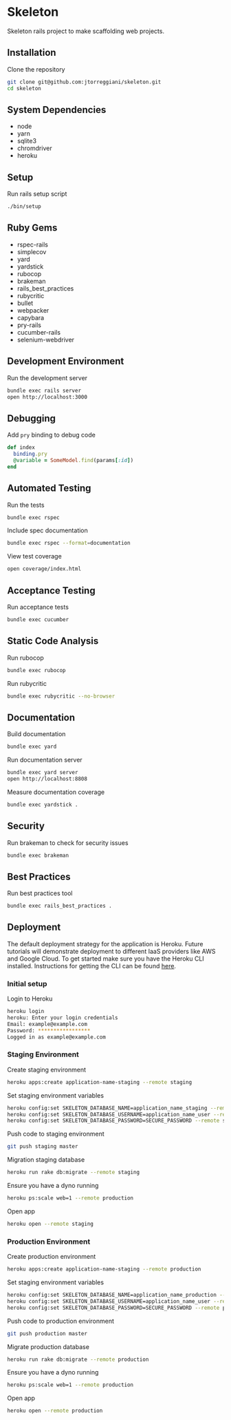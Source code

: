 # Skeleton

Skeleton rails project to make scaffolding web projects.

## Installation

Clone the repository

```sh
git clone git@github.com:jtorreggiani/skeleton.git
cd skeleton
```

## System Dependencies

- node
- yarn
- sqlite3
- chromdriver
- heroku

## Setup

Run rails setup script

```sh
./bin/setup
```

## Ruby Gems

- rspec-rails
- simplecov
- yard
- yardstick
- rubocop
- brakeman
- rails_best_practices
- rubycritic
- bullet
- webpacker
- capybara
- pry-rails
- cucumber-rails
- selenium-webdriver

## Development Environment

Run the development server

```sh
bundle exec rails server
open http://localhost:3000
```

## Debugging

Add `pry` binding to debug code

```ruby
def index
  binding.pry
  @variable = SomeModel.find(params[:id])
end
```

## Automated Testing

Run the tests

```sh
bundle exec rspec
```

Include spec documentation

```sh
bundle exec rspec --format=documentation
```

View test coverage

```sh
open coverage/index.html
```

## Acceptance Testing

Run acceptance tests

```sh
bundle exec cucumber
```

## Static Code Analysis

Run rubocop

```sh
bundle exec rubocop
```

Run rubycritic

```sh
bundle exec rubycritic --no-browser
```

## Documentation

Build documentation

```sh
bundle exec yard
```

Run documentation server

```sh
bundle exec yard server
open http://localhost:8808
```

Measure documentation coverage

```sh
bundle exec yardstick .
```

## Security

Run brakeman to check for security issues

```sh
bundle exec brakeman
```

## Best Practices

Run best practices tool

```sh
bundle exec rails_best_practices .
```

## Deployment

The default deployment strategy for the application is Heroku. Future tutorials will demonstrate deployment to different IaaS providers like AWS and Google Cloud. To get started make sure you have the Heroku CLI installed. Instructions for getting the CLI can be found [here](https://devcenter.heroku.com/articles/heroku-cli).

### Initial setup

Login to Heroku

```sh
heroku login
heroku: Enter your login credentials
Email: example@example.com
Password: *****************
Logged in as example@example.com
```

### Staging Environment

Create staging environment

```sh
heroku apps:create application-name-staging --remote staging
```

Set staging environment variables

```sh
heroku config:set SKELETON_DATABASE_NAME=application_name_staging --remote staging
heroku config:set SKELETON_DATABASE_USERNAME=application_name_user --remote staging
heroku config:set SKELETON_DATABASE_PASSWORD=SECURE_PASSWORD --remote staging
```

Push code to staging environment

```sh
git push staging master
```

Migration staging database

```sh
heroku run rake db:migrate --remote staging
```

Ensure you have a dyno running

```sh
heroku ps:scale web=1 --remote production
```

Open app

```sh
heroku open --remote staging
```

### Production Environment

Create production environment

```sh
heroku apps:create application-name-staging --remote production
```

Set staging environment variables

```sh
heroku config:set SKELETON_DATABASE_NAME=application_name_production --remote production
heroku config:set SKELETON_DATABASE_USERNAME=application_name_user --remote production
heroku config:set SKELETON_DATABASE_PASSWORD=SECURE_PASSWORD --remote production
```

Push code to production environment

```sh
git push production master
```

Migrate production database

```sh
heroku run rake db:migrate --remote production
```

Ensure you have a dyno running

```sh
heroku ps:scale web=1 --remote production
```

Open app

```sh
heroku open --remote production
```
